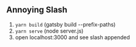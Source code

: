 ## Annoying Slash

1. `yarn build` (gatsby build --prefix-paths)
2. `yarn serve` (node server.js)
3. open localhost:3000 and see slash appended
